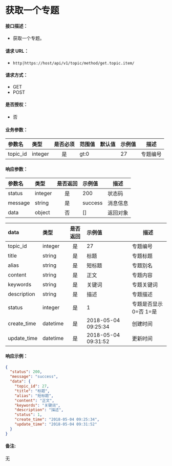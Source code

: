 # 获取一个专题

#### 接口描述：
- 获取一个专题。

#### 请求 URL：
- `http|https://host/api/v1/topic/method/get.topic.item/`

#### 请求方式：
- GET
- POST

#### 是否授权：
- 否

#### 业务参数：
|参数名|类型|是否必须|范围值|默认值|示例值|描述|
|:----|:---|:---:|:-----|:-----|:-----|-----|
|topic_id |integer |是 |gt:0 | |27 |专题编号 |

#### 响应参数：
|参数名|类型|是否返回|示例值|描述|
|:-----|:-----|:---:|:-----|-----|
|status |integer |是 |200 |状态码 |
|message |string |是 |success |消息信息 |
|data |object |否 |[] |返回对象 |

|data|类型|是否返回|示例值|描述|
|:-----|:-----|:---:|:-----|-----|
|topic_id |integer |是 |27 |专题编号 |
|title |string |是 |标题 |专题标题 |
|alias |string |是 |短标题 |专题别名 |
|content |string |是 |正文 |专题内容 |
|keywords |string |是 |关键词 |专题关键词 |
|description |string |是 |描述 |专题描述 |
|status |integer |是 |1 |专题是否显示 0=否 1=是 |
|create_time |datetime |是 |2018-05-04 09:25:34 |创建时间 |
|update_time |datetime |是 |2018-05-04 09:31:52 |更新时间 |

#### 响应示例：
```json
{
  "status": 200,
  "message": "success",
  "data": {
    "topic_id": 27,
    "title": "标题",
    "alias": "短标题",
    "content": "正文",
    "keywords": "关键词",
    "description": "描述",
    "status": 1,
    "create_time": "2018-05-04 09:25:34",
    "update_time": "2018-05-04 09:31:52"
  }
}
```

#### 备注:
无